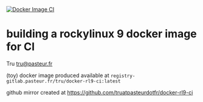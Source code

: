 [![Docker Image CI](https://github.com/truatpasteurdotfr/docker-rl9-ci/actions/workflows/docker-image.yml/badge.svg)](https://github.com/truatpasteurdotfr/docker-rl9-ci/actions/workflows/docker-image.yml)

# building a rockylinux 9 docker image for CI
Tru <tru@pasteur.fr>

(toy) docker image produced available at `registry-gitlab.pasteur.fr/tru/docker-rl9-ci:latest`

github mirror created at https://github.com/truatpasteurdotfr/docker-rl9-ci
